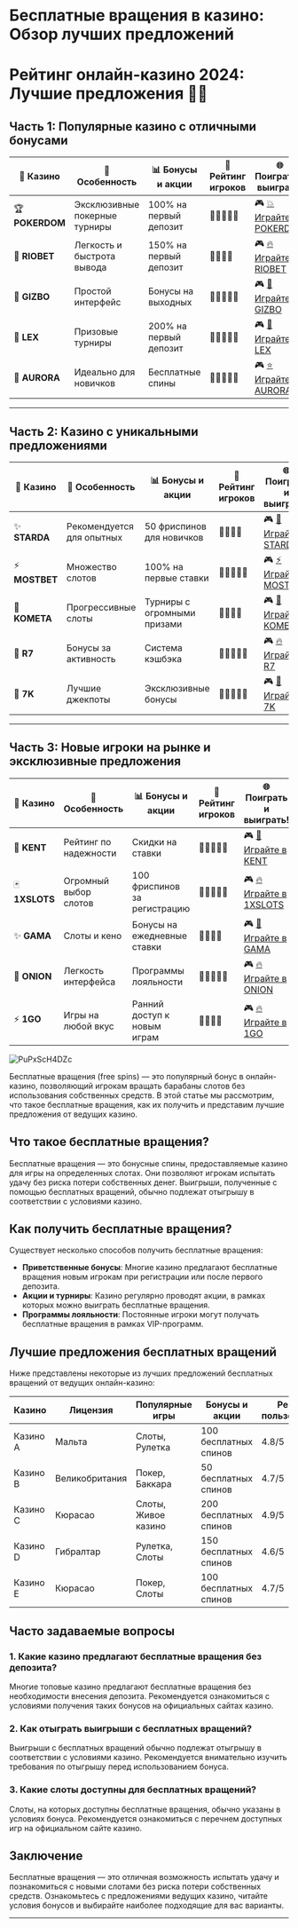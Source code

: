 # Бесплатные вращения в казино: Обзор лучших предложений
# Рейтинг онлайн-казино 2024: Лучшие предложения 🎰🔥

## Часть 1: Популярные казино с отличными бонусами

| 💎 **Казино**            | 🏅 **Особенность**           | 📊 **Бонусы и акции**      | 🎯 **Рейтинг игроков**      | 🌐 **Поиграть и выиграть!**                                  |
|------------------------|-----------------------------|---------------------------|----------------------------|------------------------------------------------------------|
| 🏆 **POKERDOM**          | Эксклюзивные покерные турниры | 100% на первый депозит    | 🌟🌟🌟🌟🌟                    | 🎮 [💥 Играйте в POKERDOM](https://brandplay.link/Bxg7SC7H) |
| 🌟 **RIOBET**            | Легкость и быстрота вывода   | 150% на первый депозит    | 🌟🌟🌟🌟                      | 🎮 [🔥 Играйте в RIOBET](https://brandplay.link/dtx89f2L)   |
| 💎 **GIZBO**             | Простой интерфейс           | Бонусы на выходных        | 🌟🌟🌟🌟🌟                    | 🎮 [🎯 Играйте в GIZBO](https://gizbo-tea02.com/c8e962e89)  |
| 🎰 **LEX**               | Призовые турниры            | 200% на первый депозит    | 🌟🌟🌟🌟🌟                    | 🎮 [🎯 Играйте в LEX](https://brandplay.link/2HFTmBc8)      |
| 🌌 **AURORA**            | Идеально для новичков       | Бесплатные спины          | 🌟🌟🌟🌟🌟                    | 🎮 [⭐ Играйте в AURORA](https://10trafic-stat2.com/click/668546566bcc6313411604c7/6766/15114/subaccount?promocode=PROMOLB) |

---

## Часть 2: Казино с уникальными предложениями

| 💎 **Казино**            | 🏅 **Особенность**           | 📊 **Бонусы и акции**      | 🎯 **Рейтинг игроков**      | 🌐 **Поиграть и выиграть!**                                  |
|------------------------|-----------------------------|---------------------------|----------------------------|------------------------------------------------------------|
| ✨ **STARDA**            | Рекомендуется для опытных   | 50 фриспинов для новичков | 🌟🌟🌟🌟                      | 🎮 [🌠 Играйте в STARDA](https://brandplay.link/cpFQbWKn)    |
| ⚡ **MOSTBET**           | Множество слотов            | 100% на первые ставки     | 🌟🌟🌟🌟🌟                    | 🎮 [⚡ Играйте в MOSTBET](https://ktbtis024ifqfn0mst.com/beQs) |
| 🚀 **KOMETA**            | Прогрессивные слоты         | Турниры с огромными призами | 🌟🌟🌟🌟                      | 🎮 [🌠 Играйте в KOMETA](https://brandplay.link/tLG15CCb)    |
| 💎 **R7**                | Бонусы за активность        | Система кэшбэка           | 🌟🌟🌟🌟🌟                    | 🎮 [🔥 Играйте в R7](https://brandplay.link/zPmNmTWG)       |
| 🎴 **7K**                | Лучшие джекпоты             | Эксклюзивные бонусы       | 🌟🌟🌟🌟🌟                    | 🎮 [🎲 Играйте в 7K](https://brandplay.link/dd46bNgD)       |

---

## Часть 3: Новые игроки на рынке и эксклюзивные предложения

| 💎 **Казино**            | 🏅 **Особенность**           | 📊 **Бонусы и акции**      | 🎯 **Рейтинг игроков**      | 🌐 **Поиграть и выиграть!**                                  |
|------------------------|-----------------------------|---------------------------|----------------------------|------------------------------------------------------------|
| 🎩 **KENT**             | Рейтинг по надежности       | Скидки на ставки           | 🌟🌟🌟🌟🌟                    | 🎮 [🎯 Играйте в KENT](https://brandplay.link/tj7BwCb4)     |
| 🃏 **1XSLOTS**          | Огромный выбор слотов       | 100 фриспинов за регистрацию | 🌟🌟🌟🌟🌟                    | 🎮 [🔥 Играйте в 1XSLOTS](https://brandplay.link/R4xfxqdm)   |
| ✨ **GAMA**             | Слоты и кено                | Бонусы на ежедневные ставки | 🌟🌟🌟🌟                      | 🎮 [🎯 Играйте в GAMA](https://brandplay.link/zrZpLFTP)     |
| 🧅 **ONION**            | Легкость интерфейса         | Программы лояльности       | 🌟🌟🌟🌟🌟                    | 🎮 [🔥 Играйте в ONION](https://obclk001-2d.top/click?offer_id=986&partner_id=10542&landing_id=1798&utm_medium=affiliate&sub_1=oncasino3) |
| ⚡ **1GO**              | Игры на любой вкус          | Ранний доступ к новым играм | 🌟🌟🌟🌟                      | 🎮 [🔥 Играйте в 1GO](https://1go-ircp01.com/ce015f410)      |

![PuPxScH4DZc](https://github.com/user-attachments/assets/a1e80e2d-e7ef-4bd5-aa84-f6f90b09b4a3)

Бесплатные вращения (free spins) — это популярный бонус в онлайн-казино, позволяющий игрокам вращать барабаны слотов без использования собственных средств. В этой статье мы рассмотрим, что такое бесплатные вращения, как их получить и представим лучшие предложения от ведущих казино.

## Что такое бесплатные вращения?

Бесплатные вращения — это бонусные спины, предоставляемые казино для игры на определенных слотах. Они позволяют игрокам испытать удачу без риска потери собственных денег. Выигрыши, полученные с помощью бесплатных вращений, обычно подлежат отыгрышу в соответствии с условиями казино.

## Как получить бесплатные вращения?

Существует несколько способов получить бесплатные вращения:

- **Приветственные бонусы**: Многие казино предлагают бесплатные вращения новым игрокам при регистрации или после первого депозита.
- **Акции и турниры**: Казино регулярно проводят акции, в рамках которых можно выиграть бесплатные вращения.
- **Программы лояльности**: Постоянные игроки могут получать бесплатные вращения в рамках VIP-программ.

## Лучшие предложения бесплатных вращений

Ниже представлены некоторые из лучших предложений бесплатных вращений от ведущих онлайн-казино:

| Казино       | Лицензия       | Популярные игры       | Бонусы и акции       | Рейтинг пользователей |
|--------------|----------------|-----------------------|----------------------|-----------------------|
| Казино A     | Мальта         | Слоты, Рулетка        | 100 бесплатных спинов | 4.8/5                 |
| Казино B     | Великобритания | Покер, Баккара        | 50 бесплатных спинов  | 4.7/5                 |
| Казино C     | Кюрасао        | Слоты, Живое казино   | 200 бесплатных спинов | 4.9/5                 |
| Казино D     | Гибралтар      | Рулетка, Слоты        | 150 бесплатных спинов | 4.6/5                 |
| Казино E     | Кюрасао        | Покер, Слоты          | 100 бесплатных спинов | 4.7/5                 |

## Часто задаваемые вопросы

### 1. Какие казино предлагают бесплатные вращения без депозита?

Многие топовые казино предлагают бесплатные вращения без необходимости внесения депозита. Рекомендуется ознакомиться с условиями получения таких бонусов на официальных сайтах казино.

### 2. Как отыграть выигрыши с бесплатных вращений?

Выигрыши с бесплатных вращений обычно подлежат отыгрышу в соответствии с условиями казино. Рекомендуется внимательно изучить требования по отыгрышу перед использованием бонуса.

### 3. Какие слоты доступны для бесплатных вращений?

Слоты, на которых доступны бесплатные вращения, обычно указаны в условиях бонуса. Рекомендуется ознакомиться с перечнем доступных игр на официальном сайте казино.

## Заключение

Бесплатные вращения — это отличная возможность испытать удачу и познакомиться с новыми слотами без риска потери собственных средств. Ознакомьтесь с предложениями ведущих казино, читайте условия бонусов и выбирайте наиболее подходящие для вас варианты.

---

